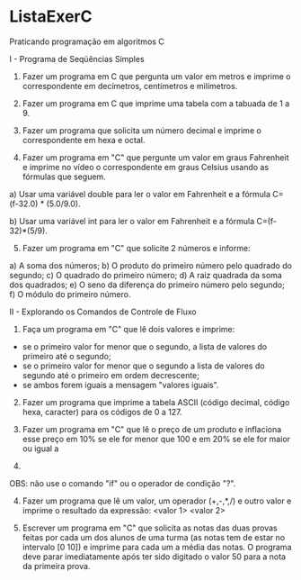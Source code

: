 # ListaExerC
Praticando programação em algoritmos C

I - Programa de Seqüências Simples

1. Fazer um programa em C que pergunta um valor em metros e imprime o
correspondente em decímetros, centímetros e milímetros.

2. Fazer um programa em C que imprime uma tabela com a tabuada de 1 a 9.

3. Fazer um programa que solicita um número decimal e imprime o
correspondente em hexa e octal.

4. Fazer um programa em "C" que pergunte um valor em graus Fahrenheit e
imprime no vídeo o correspondente em graus Celsius usando as fórmulas que
seguem.

  a) Usar uma variável double para ler o valor em Fahrenheit e a fórmula
  C=(f-32.0) * (5.0/9.0).

  b) Usar uma variável int para ler o valor em Fahrenheit e a fórmula
  C=(f-32)*(5/9).

5. Fazer um programa em "C" que solicite 2 números e informe:

  a) A soma dos números;
  b) O produto do primeiro número pelo quadrado do segundo;
  c) O quadrado do primeiro número;
  d) A raiz quadrada da soma dos quadrados;
  e) O seno da diferença do primeiro número pelo segundo;
  f) O módulo do primeiro número.

II - Explorando os Comandos de Controle de Fluxo

1. Faça um programa em "C" que lê dois valores e imprime:

  - se o primeiro valor for menor que o segundo, a lista de valores do primeiro até
  o segundo;
  - se o primeiro valor for menor que o segundo a lista de valores do segundo até
  o primeiro em ordem decrescente;
  - se ambos forem iguais a mensagem "valores iguais".

2. Fazer um programa que imprime a tabela ASCII (código decimal, código hexa,
caracter) para os códigos de 0 a 127.

3. Fazer um programa em "C" que lê o preço de um produto e inflaciona esse
preço em 10% se ele for menor que 100 e em 20% se ele for maior ou igual a
100.
OBS: não use o comando "if" ou o operador de condição "?".

4. Fazer um programa que lê um valor, um operador (+,-,*,/) e outro valor e
imprime o resultado da expressão:
 <valor 1> <operador> <valor 2>

5. Escrever um programa em "C" que solicita as notas das duas provas feitas por
cada um dos alunos de uma turma (as notas tem de estar no intervalo [0 10]) e
imprime para cada um a média das notas. O programa deve parar
imediatamente após ter sido digitado o valor 50 para a nota da primeira prova.
